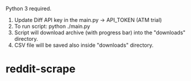 
Python 3 required.


1. Update Diff API key in the main.py -> API_TOKEN (ATM trial)
5. To run script: python ./main.py
6. Script will download archive (with progress bar) into the "downloads" directory.
7. CSV file will be saved also inside "downloads" directory.
# reddit-scrape

